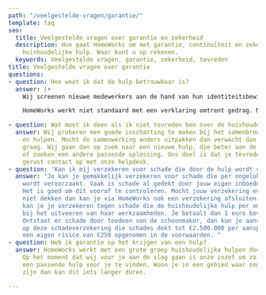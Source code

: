 ```yaml
---
path: "/veelgestelde-vragen/garantie/"
template: faq
seo:
  title: Veelgestelde vragen over garantie en zekerheid
  description: Hoe gaat HomeWorks om met garantie, continuïteit en zekerheid rond
    huishoudelijke hulp. Waar kunt u op rekenen.
  keywords: Veelgestelde vragen, garantie, zekerheid, tevreden
title: Veelgestelde vragen over garantie
questions:
- question: Hoe weet ik dat de hulp betrouwbaar is?
  answer: |+
    Wij screenen nieuwe medewerkers aan de hand van hun identiteitsbewijs, werkervaring, reviews en aan de hand van onze ruime ervaring. Daarnaast gaat elke hulp proefdraaien en spreken we ze voordat ze aan de slag kunnen voor HomeWorks. Daarnaast blijven we de werkzaamheden monitoren en hebben daardoor zicht op waar het goed gaat en waar niet.

    HomeWorks werkt niet standaard met een verklaring omtrent gedrag. Mocht je graag een huishoudelijke hulp ontvangen met een VOG, dan kunnen wij dit uiteraard wel voor je aanvragen.

- question: Wat moet ik doen als ik niet tevreden ben over de huishoudelijke hulp?
  answer: Wij proberen een goede inschatting te maken bij het samenbrengen van klanten
    en hulpen. Mocht de samenwerking anders uitpakken dan verwacht dan horen wij dat
    graag. Wij gaan dan op zoek naar een nieuwe hulp, die beter aan de wensen voldoet
    of zoeken een andere passende oplossing. Ons doel is dat je tevreden bent! Neem
    gerust contact op met onze helpdesk.
- question: 'Kan ik mij verzekeren voor schade die door de hulp wordt veroorzaakt? '
  answer: "Je kan je gemakkelijk verzekeren voor schade die per ongeluk door de hulp
    wordt veroorzaakt. Vaak is schade al gedekt door jouw eigen inboedelverzekering.
    Het is goed om dit vooraf te controleren. Mocht jouw verzekering eventuele schade
    niet dekken dan kan je via HomeWorks ook een verzekering afsluiten.\n\nVia Homeworks
    kan je je verzekeren tegen schade die de huishoudelijke hulp per ongeluk veroorzaakt
    bij het uitvoeren van haar werkzaamheden. Je betaalt dan 1 euro bovenop het uurtarief.
    Ontstaat er schade door toedoen van de schoonmaker, dan kun je aanspraak maken
    op deze schadeverzekering die schades dekt tot €2.500.000 per aanspraak. Er is
    een eigen risico van €250 opgenomen in de voorwaarden. "
- question: Heb ik garantie op het krijgen van een hulp?
  answer: HomeWorks werkt met een grote groep huishoudelijke hulpen door heel Nederland.
    Op het moment dat wij voor je aan de slag gaan is onze inzet om zo snel mogelijk
    een passende hulp voor je te vinden. Woon je in een gebied waar nog weinig hulpen
    zijn dan kan dit iets langer duren.

---
```


